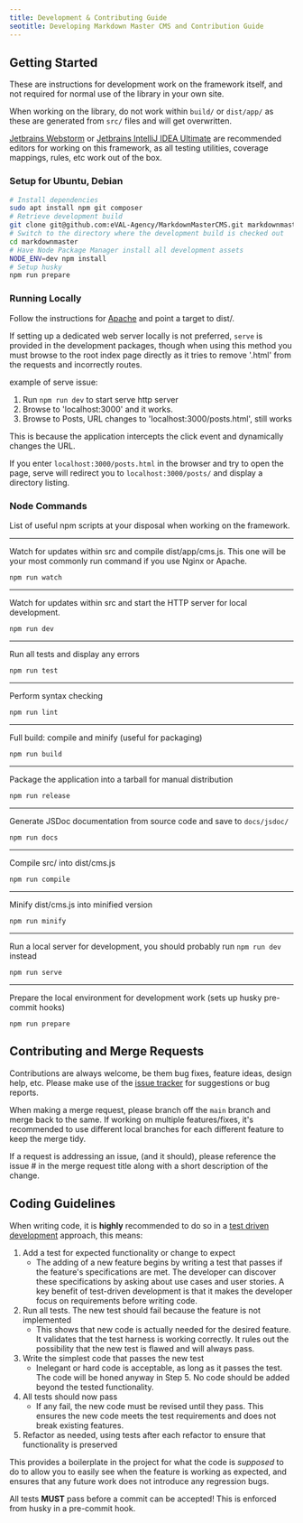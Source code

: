```yaml
---
title: Development & Contributing Guide
seotitle: Developing Markdown Master CMS and Contribution Guide
---
```


## Getting Started

These are instructions for development work on the framework itself, 
and not required for normal use of the library in your own site.

When working on the library, do not work within `build/` or `dist/app/` 
as these are generated from `src/` files and will get overwritten.

[Jetbrains Webstorm](https://www.jetbrains.com/webstorm/) or 
[Jetbrains IntelliJ IDEA Ultimate](https://www.jetbrains.com/idea/)
are recommended editors for working on this framework, as all testing utilities,
coverage mappings, rules, etc work out of the box.


### Setup for Ubuntu, Debian

```bash
# Install dependencies
sudo apt install npm git composer
# Retrieve development build
git clone git@github.com:eVAL-Agency/MarkdownMasterCMS.git markdownmaster
# Switch to the directory where the development build is checked out
cd markdownmaster
# Have Node Package Manager install all development assets
NODE_ENV=dev npm install
# Setup husky
npm run prepare
```

### Running Locally

Follow the instructions for 
[Apache](INSTALL.apache.md) and point a target to dist/.

If setting up a dedicated web server locally is not preferred, `serve` is provided
in the development packages, though when using this method you must browse to the root index
page directly as it tries to remove '.html' from the requests and incorrectly routes.

example of serve issue: 

1. Run `npm run dev` to start serve http server
2. Browse to 'localhost:3000' and it works.
3. Browse to Posts, URL changes to 'localhost:3000/posts.html', still works

This is because the application intercepts the click event and dynamically changes the URL.

If you enter `localhost:3000/posts.html` in the browser and try to open the page,
serve will redirect you to `localhost:3000/posts/` and display a directory listing.


### Node Commands

List of useful npm scripts at your disposal when working on the framework.

---

Watch for updates within src and compile dist/app/cms.js. 
This one will be your most commonly run command if you use Nginx or Apache.

`npm run watch`

---

Watch for updates within src and start the HTTP server for local development.

`npm run dev`

---

Run all tests and display any errors

`npm run test`

---

Perform syntax checking

`npm run lint`

---

Full build: compile and minify (useful for packaging)

`npm run build`

---

Package the application into a tarball for manual distribution

`npm run release`

---

Generate JSDoc documentation from source code and save to `docs/jsdoc/`

`npm run docs`

---

Compile src/ into dist/cms.js

`npm run compile`

---

Minify dist/cms.js into minified version

`npm run minify`

---

Run a local server for development, you should probably run `npm run dev` instead

`npm run serve`

---

Prepare the local environment for development work (sets up husky pre-commit hooks)

`npm run prepare`


## Contributing and Merge Requests

Contributions are always welcome, be them bug fixes, feature ideas, design help, etc.
Please make use of the [issue tracker](https://github.com/eVAL-Agency/MarkdownMasterCMS/issues)
for suggestions or bug reports.

When making a merge request, please branch off the `main` branch and merge back to the same.
If working on multiple features/fixes, it's recommended to use different local branches
for each different feature to keep the merge tidy.

If a request is addressing an issue, (and it should), please reference the issue #
in the merge request title along with a short description of the change.


## Coding Guidelines

When writing code, it is **highly** recommended to do so in a 
[test driven development](https://en.wikipedia.org/wiki/Test-driven_development) 
approach, this means:

1. Add a test for expected functionality or change to expect
    * The adding of a new feature begins by writing a test that passes if the feature's 
    specifications are met. The developer can discover these specifications by asking about 
    use cases and user stories. A key benefit of test-driven development is that it makes 
    the developer focus on requirements before writing code.
2. Run all tests. The new test should fail because the feature is not implemented
    * This shows that new code is actually needed for the desired feature. 
    It validates that the test harness is working correctly. 
    It rules out the possibility that the new test is flawed and will always pass.
3. Write the simplest code that passes the new test
    * Inelegant or hard code is acceptable, as long as it passes the test. 
    The code will be honed anyway in Step 5. 
    No code should be added beyond the tested functionality.
4. All tests should now pass
    * If any fail, the new code must be revised until they pass. 
    This ensures the new code meets the test requirements and does not break existing features.
5. Refactor as needed, using tests after each refactor to ensure that functionality is preserved

This provides a boilerplate in the project for what the code is _supposed_ to do
to allow you to easily see when the feature is working as expected, and ensures that 
any future work does not introduce any regression bugs.

All tests **MUST** pass before a commit can be accepted!  This is enforced from husky
in a pre-commit hook.
